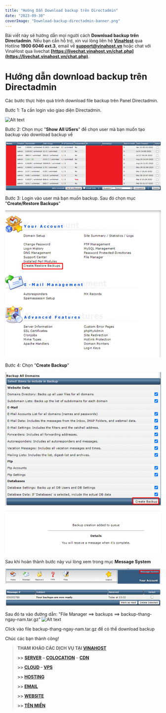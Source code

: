 ```yaml
---
title: "Hướng Dẫn Download backup trên Directadmin"
date: "2023-09-30"
coverImage: "Download-backup-directadmin-banner.png"
---
```


Bài viết này sẽ hướng dẫn mọi người cách  **Download backup trên Directadmin**. Nếu bạn cần hỗ trợ, xin vui lòng liên hệ [**VinaHost**](https://blog.vinahost.vn/) qua Hotline **1900 6046 ext.3**, email về **support@vinahost.vn** hoặc chat với VinaHost qua livechat **[https://livechat.vinahost.vn/chat.php](https://livechat.vinahost.vn/chat.php)**.

# Hướng dẫn download backup trên Directadmin

Các bước thực hiện quá trình download file backup trên Panel Directadmin.

Bước 1: Ta cần login vào giao diện Directadmin.

 ![Alt text](Download-backup-directadmin-00.png)

Bước 2: Chọn mục "**Show All USers**" để chọn user mà bạn muốn tạo backup vào download backup về

![Alt text](images/Download-backup-directadmin-01.png)

Bước 3: Login vào user mà bạn muốn backup. Sau đó chọn mục "**Create/Restore Backups**"

![Alt text](images/Download-backup-directadmin-02.png)

Bước 4: Chọn "**Create Backup**"

![Alt text](images/Download-backup-directadmin-03.png)

![Alt text](images/Download-backup-directadmin-04.png)

Sau khi hoàn thành bước này vui lòng xem trong mục **Message System**

![Alt text](images/Download-backup-directadmin-05.png)

![Alt text](images/Download-backup-directadmin-06.png)

Sau đó ta vào đường dẫn: "File Manager ==> backups ==> backup-thang-ngay-nam.tar.gz"
![Alt text](Download-backup-directadmin-07.png)

Click vào file backup-thang-ngay-nam.tar.gz để có thể download backup

Chúc các bạn thành công!

> **THAM KHẢO CÁC DỊCH VỤ TẠI [VINAHOST](https://vinahost.vn/)**
> 
> **\>>** [**SERVER**](https://vinahost.vn/thue-may-chu-rieng/) **–** [**COLOCATION**](https://vinahost.vn/colocation.html) – [**CDN**](https://vinahost.vn/dich-vu-cdn-chuyen-nghiep)
> 
> **\>> [CLOUD](https://vinahost.vn/cloud-server-gia-re/) – [VPS](https://vinahost.vn/vps-ssd-chuyen-nghiep/)**
> 
> **\>> [HOSTING](https://vinahost.vn/wordpress-hosting)**
> 
> **\>> [EMAIL](https://vinahost.vn/email-hosting)**
> 
> **\>> [WEBSITE](http://vinawebsite.vn/)**
> 
> **\>> [TÊN MIỀN](https://vinahost.vn/ten-mien-gia-re/)**